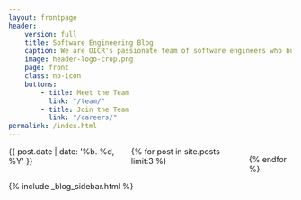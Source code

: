 ```yaml
---
layout: frontpage
header: 
    version: full
    title: Software Engineering Blog
    caption: We are OICR's passionate team of software engineers who build tools that help cancer researchers collaborate, work faster and take on more difficult challenges. This blog allows us to share information about or cutting-edge technology, groundbreaking tools and upcoming events.
    image: header-logo-crop.png
    page: front
    class: no-icon
    buttons:
        - title: Meet the Team
          link: "/team/"
        - title: Join the Team
          link: "/careers/"
permalink: /index.html
---
```


<div class="small-7 columns">
  <div class="posts">
    <div class="post">
      <span> {{ post.date | date: '%b. %d, %Y' }}</span>
    </div>
  </div>
  {% for post in site.posts limit:3 %}
   
  {% endfor %}
</div>
<div class="small-5 columns">
  {% include _blog_sidebar.html %}
</div>
